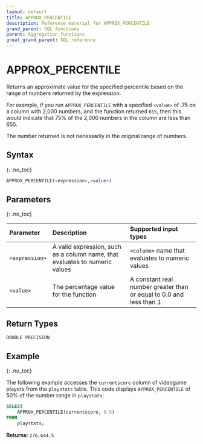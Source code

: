 ```yaml
---
layout: default
title: APPROX_PERCENTILE
description: Reference material for APPROX_PERCENTILE
grand_parent: SQL functions
parent: Aggregation functions
great_grand_parent: SQL reference
---
```


# APPROX\_PERCENTILE

Returns an approximate value for the specified percentile based on the range of numbers returned by the expression.

For example, if you run `APPROX_PERCENTILE` with a specified `<value>` of .75 on a column with 2,000 numbers, and the function returned `655`, then this would indicate that 75% of the 2,000 numbers in the column are less than 655.

The number returned is not necessarily in the original range of numbers.

## Syntax
{: .no_toc}

```sql
APPROX_PERCENTILE(<expression>,<value>)
```

## Parameters 
{: .no_toc}

| Parameter   | Description                                   | Supported input types | 
| :----------- | :---------------------------------------------------- | :-----------| 
| `<expression>`    | A valid expression, such as a column name, that evaluates to numeric values | `<column>` name that evaluates to numeric values | 
| `<value>` | The percentage value for the function | A constant real number greater than or equal to 0.0 and less than 1 | 

## Return Types 
`DOUBLE PRECISION`

## Example
{: .no_toc}

The following example accesses the `currentscore` column of videogame players from the `playstats` table. This code displays `APPROX_PERCENTILE` of 50% of the number range in `playstats`: &#x20;

```sql
SELECT
	APPROX_PERCENTILE(currentscore, 0.5) 
FROM
    playstats;
```

**Returns**: `276,644.5`


